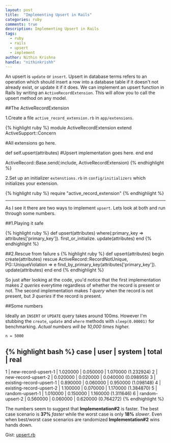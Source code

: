 ```yaml
---
layout: post
title:  "Implementing Upsert in Rails"
categories: ruby
comments: true
description: Implementing Upsert in Rails
tags: 
  - ruby
  - rails
  - upsert
  - implement
author: Nithin Krishna
handle: "nithinkrishh"
---
```


An upsert is `update` or `insert`. Upsert in database terms refers to an operation which should insert a row into a database table if it doesn't not already exist, or update it if it does. We can implement an upsert function in Rails by writing an `ActiveRecordExtension`. This will allow you to call the upsert method on any model.

##The ActiveRecordExtension

1.Create a file `active_record_extension.rb` in `app/extensions`.

{% highlight ruby %}
module ActiveRecordExtension
  extend ActiveSupport::Concern

  #All extensions go here.

  def self.upsert(attributes)
    #Upsert implementation goes here.
  end
end

ActiveRecord::Base.send(:include, ActiveRecordExtension)
{% endhighlight %}

2.Set up an initializer `extenstions.rb` in `config/initializers` which initializes your extension.

{% highlight ruby %}
require "active_record_extension"
{% endhighlight %}

---

As I see it there are two ways to implement `upsert`. Lets look at both and run through some numbers.

##1.Playing it safe

{% highlight ruby %}
def upsert(attributes)
  where(:primary_key => attributes['primary_key']).
  first_or_initialize.
  update(attributes)
end
{% endhighlight %}

##2.Rescue from failure
s
{% highlight ruby %}
def upsert(attributes)
  begin
    create(attributes)
  rescue ActiveRecord::RecordNotUnique, PG::UniqueViolation => e
    find_by_primary_key(attributes['primary_key']).
    update(attributes)
  end
end
{% endhighlight %}

So just after looking at the code, you'd notice that the first implementation makes _2 queries_ everytime regardless of whether the record is present or not. The second implementation makes _1 query_ when the record is not present, but _3 queries_ if the record is present.

##Some numbers

Ideally an `INSERT` or `UPDATE` query takes around 100ms. However I'm stubbing the `create`, `update` and `where` methods with `sleep(0.00001)` for benchmarking. _Actual numbers will be 10,000 times higher._

`n = 5000`

{% highlight bash %}
case | user                      | system    | total     | real
------------------------------------------------------------------------------
  1  | new-record-upsert-1       | 1.020000  | 0.050000  | 1.070000 (1.232924)
  2  | new-record-upsert-2       | 0.020000  | 0.020000  | 0.040000 (0.098955)
  3  | existing-record-upsert-1  | 0.890000  | 0.060000  | 0.950000 (1.098148)
  4  | existing-record-upsert-2  | 1.100000  | 0.070000  | 1.170000 (1.384870)
  5  | random-upsert-1           | 1.010000  | 0.150000  | 1.160000 (1.311646)
  6  | random-upsert-2           | 0.560000  | 0.060000  | 0.620000 (0.764272)
{% endhighlight %}

The numbers seem to suggest that __Implementation#2__ is faster. The best case scenario is __37%__ _faster_ while the worst case is only __18%__ _slower_. Even when best/worst case scenarios are randomized __Implementation#2__ wins hands down.

Gist: [upsert.rb](https://gist.github.com/nithinkrishna/549fa9d7213485cad392)
